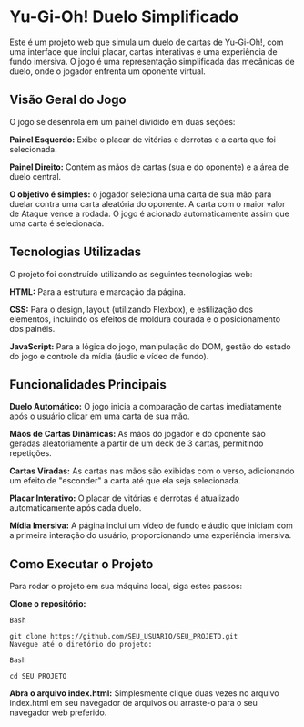 # Yu-Gi-Oh! Duelo Simplificado
Este é um projeto web que simula um duelo de cartas de Yu-Gi-Oh!, com uma interface que inclui placar, cartas interativas e uma experiência de fundo imersiva. O jogo é uma representação simplificada das mecânicas de duelo, onde o jogador enfrenta um oponente virtual.

## Visão Geral do Jogo
O jogo se desenrola em um painel dividido em duas seções:

<b>Painel Esquerdo:</b> Exibe o placar de vitórias e derrotas e a carta que foi selecionada.

<b>Painel Direito:</b> Contém as mãos de cartas (sua e do oponente) e a área de duelo central.

<b>O objetivo é simples:</b> o jogador seleciona uma carta de sua mão para duelar contra uma carta aleatória do oponente. A carta com o maior valor de Ataque vence a rodada. O jogo é acionado automaticamente assim que uma carta é selecionada.

## Tecnologias Utilizadas
O projeto foi construído utilizando as seguintes tecnologias web:

<b>HTML:</b> Para a estrutura e marcação da página.

<b>CSS:</b> Para o design, layout (utilizando Flexbox), e estilização dos elementos, incluindo os efeitos de moldura dourada e o posicionamento dos painéis.

<b>JavaScript:</b> Para a lógica do jogo, manipulação do DOM, gestão do estado do jogo e controle da mídia (áudio e vídeo de fundo).

## Funcionalidades Principais
<b>Duelo Automático:</b> O jogo inicia a comparação de cartas imediatamente após o usuário clicar em uma carta de sua mão.

<b>Mãos de Cartas Dinâmicas:</b> As mãos do jogador e do oponente são geradas aleatoriamente a partir de um deck de 3 cartas, permitindo repetições.

<b>Cartas Viradas:</b> As cartas nas mãos são exibidas com o verso, adicionando um efeito de "esconder" a carta até que ela seja selecionada.

<b>Placar Interativo:</b> O placar de vitórias e derrotas é atualizado automaticamente após cada duelo.

<b>Mídia Imersiva:</b> A página inclui um vídeo de fundo e áudio que iniciam com a primeira interação do usuário, proporcionando uma experiência imersiva.

## Como Executar o Projeto
Para rodar o projeto em sua máquina local, siga estes passos:

<b>Clone o repositório:</b>

    Bash

    git clone https://github.com/SEU_USUARIO/SEU_PROJETO.git
    Navegue até o diretório do projeto:

    Bash

    cd SEU_PROJETO

<b>Abra o arquivo index.html:</b>
Simplesmente clique duas vezes no arquivo index.html em seu navegador de arquivos ou arraste-o para o seu navegador web preferido.
